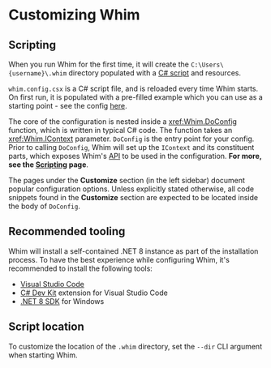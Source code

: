 # Customizing Whim

## Scripting

When you run Whim for the first time, it will create the `C:\Users\{username}\.whim` directory populated with a [C# script](https://github.com/dalyIsaac/Whim/blob/main/src/Whim/Template/whim.config.csx) and resources.

`whim.config.csx` is a C# script file, and is reloaded every time Whim starts. On first run, it is populated with a pre-filled example which you can use as a starting point - see the config [here](https://github.com/dalyIsaac/Whim/blob/main/src/Whim/Template/whim.config.csx).

The core of the configuration is nested inside a <xref:Whim.DoConfig> function, which is written in typical C# code. The function takes an <xref:Whim.IContext> parameter. `DoConfig` is the entry point for your config. Prior to calling `DoConfig`, Whim will set up the `IContext` and its constituent parts, which exposes Whim's [API](/api) to be used in the configuration.
**For more, see the [Scripting](../customize/scripting.md) page**.

The pages under the **Customize** section (in the left sidebar) document popular configuration options. Unless explicitly stated otherwise, all code snippets found in the **Customize** section are expected to be located inside the body of `DoConfig`.

## Recommended tooling

Whim will install a self-contained .NET 8 instance as part of the installation process. To have the best experience while configuring Whim, it's recommended to install the following tools:

- [Visual Studio Code](https://code.visualstudio.com/download)
- [C# Dev Kit](https://marketplace.visualstudio.com/items?itemName=ms-dotnettools.csdevkit) extension for Visual Studio Code
- [.NET 8 SDK](https://dotnet.microsoft.com/download/dotnet/8.0) for Windows

## Script location

To customize the location of the `.whim` directory, set the `--dir` CLI argument when starting Whim.
